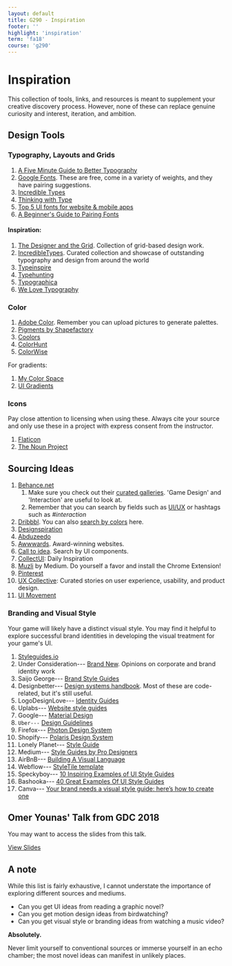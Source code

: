 ```yaml
---
layout: default
title: G290 - Inspiration
footer: ''
highlight: 'inspiration'
term: 'fa18'
course: 'g290'
---
```


# Inspiration
This collection of tools, links, and resources is meant to supplement your creative discovery process. However, none of these can replace genuine curiosity and interest, iteration, and ambition.

## Design Tools
### Typography, Layouts and Grids
1. [A Five Minute Guide to Better Typography](https://medium.muz.li/typography-that-sacred-cow-ea7a5909ca70)
2. [Google Fonts](https://fonts.google.com/). These are free, come in a variety of weights, and they have pairing suggestions.
3. [Incredible Types](http://incredibletypes.com/)
4. [Thinking with Type](http://thinkingwithtype.com/)
5. [Top 5 UI fonts for website & mobile apps](https://medium.muz.li/top-5-ui-fonts-for-website-mobile-apps-d78829e58f7e)
6. [A Beginner's Guide to Pairing Fonts](https://webdesign.tutsplus.com/articles/a-beginners-guide-to-pairing-fonts--webdesign-5706)

#### Inspiration:
1. [The Designer and the Grid](http://thedesignerandthegrid.tumblr.com/). Collection of grid-based design work.
2. [IncredibleTypes](http://incredibletypes.com/). Curated collection and showcase of outstanding typography and design from around the world
3. [Typeinspire](https://typeinspire.com/)
4. [Typehunting](http://typehunting.com/)
5. [Typographica](https://typographica.org/)
6. [We Love Typography](http://welovetypography.com/)

### Color
1. [Adobe Color](https://color.adobe.com/create/color-wheel/). Remember you can upload pictures to generate palettes.
2. [Pigments by Shapefactory](https://pigment.shapefactory.co/)
3. [Coolors](https://coolors.co/)
4. [ColorHunt](https://colorhunt.co/?ref=dribbble&shot=search_feature)
5. [ColorWise](https://colorwise.io/)

For gradients:
1.  [My Color Space](https://mycolor.space/)
2.  [UI Gradients](https://uigradients.com/)

### Icons
Pay close attention to licensing when using these. Always cite your source and only use these in a project with express consent from the instructor.

1. [Flaticon](https://www.flaticon.com/)
2. [The Noun Project](https://thenounproject.com/)

## Sourcing Ideas
1. [Behance.net](https://behance.net)
    1. Make sure you check out their [curated galleries](https://www.behance.net/galleries). 'Game Design' and 'Interaction' are useful to look at.
    2. Remember that you can search by fields such as [UI/UX](https://www.behance.net/search?field=132&content=projects&sort=featured_date&time=week&featured_on_behance=true) or hashtags such as _#interaction_
2. [Dribbbl](https://dribbble.com/shots). You can also [search by colors](https://dribbble.com/colors/109121) here.
3. [Designspiration](https://www.designspiration.net/)
4. [Abduzeedo](https://abduzeedo.com/)
5. [Awwwards](https://www.awwwards.com/). Award-winning websites.
6. [Call to idea](https://calltoidea.com/). Search by UI components.
7. [CollectUI](http://collectui.com/): Daily Inspiration
8. [Muzli](https://medium.muz.li/) by Medium. Do yourself a favor and install the Chrome Extension!
9. [Pinterest](https://www.pinterest.com/)
10. [UX Collective](https://uxdesign.cc/): Curated stories on user experience, usability, and product design.
11. [UI Movement](https://uimovement.com/)

### Branding and Visual Style
Your game will likely have a distinct visual style. You may find it helpful to explore successful brand identities in developing the visual treatment for your game's UI.

1. [Styleguides.io](http://styleguides.io/examples.html)
2. Under Consideration--- [Brand New](https://www.underconsideration.com/brandnew/). Opinions on corporate and brand identity work
3. Saijo George--- [Brand Style Guides](https://saijogeorge.com/brand-style-guide-examples/)
4. Designbetter--- [Design systems handbook](https://www.designbetter.co/design-systems-handbook/appendix). Most of these are code-related, but it's still useful.
5. LogoDesignLove--- [Identity Guides](https://www.logodesignlove.com/brand-identity-style-guides)
6. Uplabs--- [Website style guides](https://www.uplabs.com/posts/c/web/resources/style_guide)
7. Google--- [Material Design](https://material.io/guidelines/material-design/introduction.html)
8. `Uber---` [Design Guidelines](https://developer.uber.com/docs/riders/guides/design-guidelines)
9. Firefox--- [Photon Design System](https://design.firefox.com/photon/welcome.html)
10. Shopify--- [Polaris Design System](https://polaris.shopify.com/)
11. Lonely Planet--- [Style Guide](http://rizzo.lonelyplanet.com/styleguide/design-elements/colours)
12. Medium--- [Style Guides by Pro Designers](https://medium.com/inspiration-supply/style-guides-by-pro-designers-5605707afc07)
13. AirBnB--- [Building A Visual Language](https://airbnb.design/building-a-visual-language/)
14. Webflow--- [StyleTile template](https://webflow.com/website/Style-Tile)
15. Speckyboy--- [10 Inspiring Examples of UI Style Guides](https://speckyboy.com/inspirational-examples-ui-style-guides/)
16. Bashooka--- [40 Great Examples Of UI Style Guides](https://bashooka.com/inspiration/40-great-examples-of-ui-style-guides/)
17. Canva--- [Your brand needs a visual style guide: here’s how to create one](https://www.canva.com/learn/your-brand-needs-a-visual-style-guide/)

## Omer Younas' Talk from GDC 2018
<div class="card-block">
  <p class="card-text">You may want to access the slides from this talk.</p>
  <a href="mats/art-direction-for-aaa-ui.pdf" class="btn btn-primary" target="_blank">View Slides</a>
</div>

## A note
While this list is fairly exhaustive, I cannot understate the importance of exploring different sources and mediums.

 * Can you get UI ideas from reading a graphic novel?
 * Can you get motion design ideas from birdwatching?
 * Can you get visual style or branding ideas from watching a music video?

__Absolutely.__

Never limit yourself to conventional sources or immerse yourself in an echo chamber; the most novel ideas can manifest in unlikely places.